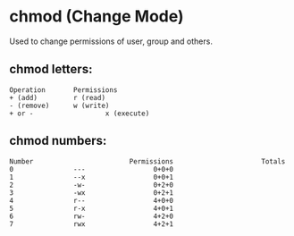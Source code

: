 
# chmod (Change Mode)

Used to change permissions of user, group and others.

## chmod letters:

	Operation		Permissions
	+ (add)			r (read)
	- (remove)		w (write)
	+ or -                  x (execute)

## chmod numbers:

	Number 	                      Permissions		               Totals
	0				---					0+0+0
	1				--x					0+0+1
	2				-w-					0+2+0
	3				-wx					0+2+1
	4				r--					4+0+0
	5				r-x					4+0+1
	6				rw-					4+2+0
	7				rwx					4+2+1

